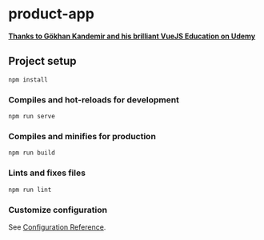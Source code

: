 # product-app
**[Thanks to Gökhan Kandemir and his brilliant VueJS Education on Udemy](https://www.udemy.com/share/101CT2CUcbcFhTRng=/)**

## Project setup
```
npm install
```

### Compiles and hot-reloads for development
```
npm run serve
```

### Compiles and minifies for production
```
npm run build
```

### Lints and fixes files
```
npm run lint
```

### Customize configuration
See [Configuration Reference](https://cli.vuejs.org/config/).
